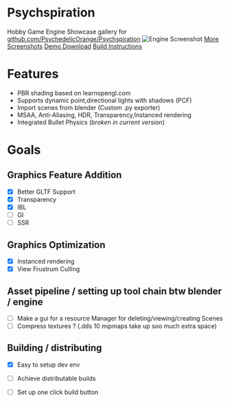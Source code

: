 # Psychspiration

Hobby Game Engine 
Showcase gallery for <a href="https://github.com/PsychedelicOrange/Psychspiration" rel="noreferrer nofollow">github.com/PsychedelicOrange/Psychspiration</a>
![Engine Screenshot](https://live.staticflickr.com/65535/52650553805_552e7114ce_b.jpg)
[More Screenshots](https://www.flickr.com/photos/197526599@N02/albums/72177720307335647)
[Demo Download](https://drive.google.com/file/d/1xFDgGSghTHYpK5WjfNraR_NswliVC89u/view?usp=sharing)
[Build Instructions](./documentation/Documentation.md)
# Features

* PBR shading based on learnopengl.com
* Supports dynamic point,directional lights with shadows (PCF)
* Import scenes from blender (Custom .py exporter)
* MSAA, Anti-Aliasing, HDR, Transparency,Instanced rendering 
* Integrated Bullet Physics (*broken in current version*)

# Goals
## Graphics Feature Addition
* [x] Better GLTF Support
* [x] Transparency
* [x] IBL
* [ ] GI
* [ ] SSR
## Graphics Optimization
* [x] Instanced rendering
* [x] View Frustrum Culling
## Asset pipeline / setting up tool chain btw blender / engine
* [ ] Make a gui for a resource Manager for deleting/viewing/creating Scenes
* [ ] Compress textures ? (.dds 10 mipmaps take up soo much extra space)
## Building / distributing
* [x] Easy to setup dev env
* [ ] Achieve distributable builds
* [ ] Set up one click build button


